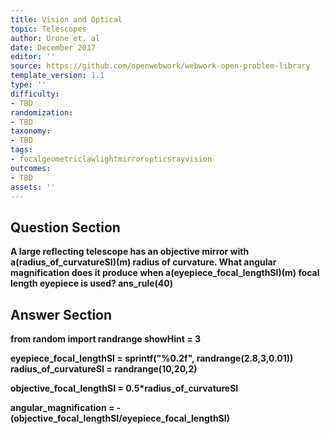 ```yaml
---
title: Vision and Optical
topic: Telescopes
author: Urone et. al
date: December 2017
editor: ''
source: https://github.com/openwebwork/webwork-open-problem-library
template_version: 1.1
type: ''
difficulty:
- TBD
randomization:
- TBD
taxonomy:
- TBD
tags:
- focalgeometriclawlightmirroropticsrayvision
outcomes:
- TBD
assets: ''
---
```


## Question Section 

<b>
A large reflecting telescope has an objective mirror with a(radius_of_curvatureSI)(m) radius of curvature. What angular magnification does it produce when a(eyepiece_focal_lengthSI)(m) focal length eyepiece is used?
ans_rule(40)



## Answer Section

from random import randrange
showHint = 3

eyepiece_focal_lengthSI = sprintf("%0.2f", randrange(2.8,3,0.01))
radius_of_curvatureSI = randrange(10,20,2)

objective_focal_lengthSI = 0.5*radius_of_curvatureSI

angular_magnification = -(objective_focal_lengthSI/eyepiece_focal_lengthSI)
